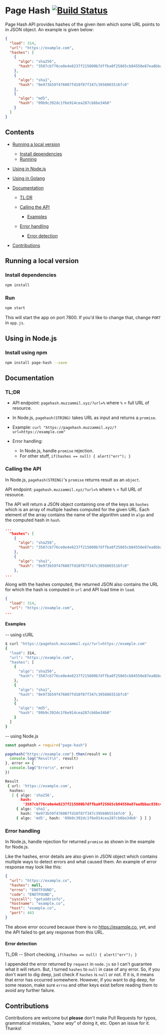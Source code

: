 # Page Hash [![Build Status](https://travis-ci.com/muhammadmuzzammil1998/Page-Hash.svg?token=HfFvHNnzvYdmdyodsU3h&branch=master)](https://travis-ci.com/muhammadmuzzammil1998/Page-Hash)

Page Hash API provides hashes of the given item which some URL points to in JSON object. An example is given below:

```json
{
  "load": 314,
  "url": "https://example.com",
  "hashes": [
    {
      "algo": "sha256",
      "hash": "3587cb776ce0e4e8237f215800b7dffba0f25865cb84550e87ea8bbac838c423"
    },
    {
      "algo": "sha1",
      "hash": "0e973b59f476007fd10f87f347c3956065516fc0"
    },
    {
      "algo": "md5",
      "hash": "09b9c392dc1f6e914cea287cb6be34b0"
    }
  ]
}
```

## Contents

- [Running a local version](#running-a-local-version)

  - [Install dependencies](#install-dependencies)
  - [Running](#run)

- [Using in Node.js](#using-in-nodejs)

- [Using in Golang](https://muzzammil.xyz/pagehashgo)

- [Documentation](#documentation)

  - [TL;DR](#tldr)
  - [Calling the API](#calling-the-api)

    - [Examples](#examples)

  - [Error handling](#error-handling)

    - [Error detection](#error-detection)

- [Contributions](#contributions)

## Running a local version

### Install dependencies

```bash
npm install
```

### Run

```bash
npm start
```

This will start the app on port 7800\. If you'd like to change that, change `PORT` in `app.js`.

## Using in Node.js

### Install using npm

```bash
npm install page-hash --save
```

## Documentation

### TL;DR

- API endpoint: `pagehash.muzzammil.xyz/?url=%` where `%` = full URL of resource.
- In Node.js, `pagehash(STRING)` takes URL as input and returns a `promise`.
- Example: `curl "https://pagehash.muzzammil.xyz/?url=https://example.com"`
- Error handling:

  - In Node.js, handle `promise` rejection.
  - For other stuff, `if(hashes == null) { alert("err"); }`

### Calling the API

In Node.js, `pagehash(STRING)`'s `promise` returns result as an `object`.

API endpoint: `pagehash.muzzammil.xyz/?url=%` where `%` = full URL of resource.

The API will return a JSON object containing one of the keys as `hashes` which is an array of multiple hashes computed for the given URL. Each element of the array contains the name of the algorithm used in `algo` and the computed hash in `hash`.

```json
...
  "hashes": [
    {
      "algo": "sha256",
      "hash": "3587cb776ce0e4e8237f215800b7dffba0f25865cb84550e87ea8bbac838c423"
    },
    {
      "algo": "sha1",
      "hash": "0e973b59f476007fd10f87f347c3956065516fc0"
    },
...
```

Along with the hashes computed, the returned JSON also contains the URL for which the hash is computed in `url` and API load time in `load`.

```json
{
  "load": 314,
  "url": "https://example.com",
...
```

#### Examples

-- using cURL

```bash
$ curl "https://pagehash.muzzammil.xyz/?url=https://example.com"
{
  "load": 314,
  "url": "https://example.com",
  "hashes": [
    {
      "algo": "sha256",
      "hash": "3587cb776ce0e4e8237f215800b7dffba0f25865cb84550e87ea8bbac838c423"
    },
    {
      "algo": "sha1",
      "hash": "0e973b59f476007fd10f87f347c3956065516fc0"
    },
    {
      "algo": "md5",
      "hash": "09b9c392dc1f6e914cea287cb6be34b0"
    }
  ]
}
```

-- using Node.js

```javascript
const pagehash = require("page-hash")

pagehash("https://example.com").then(result => {
  console.log("Result\n", result)
}, error => {
  console.log("Error\n", error)
})
```

```bash
Result
 { url: 'https://example.com',
  hashes:
   [ { algo: 'sha256',
       hash:
        '3587cb776ce0e4e8237f215800b7dffba0f25865cb84550e87ea8bbac838c423' },
     { algo: 'sha1',
       hash: '0e973b59f476007fd10f87f347c3956065516fc0' },
     { algo: 'md5', hash: '09b9c392dc1f6e914cea287cb6be34b0' } ] }
```

### Error handling

In Node.js, handle rejection for returned `promise` as shown in the example for Node.js.

Like the hashes, error details are also given in JSON object which contains multiple ways to detect errors and what caused them. An example of error response may look like this:

```json
{
  "url": "https://example.co",
  "hashes": null,
  "errno": "ENOTFOUND",
  "code": "ENOTFOUND",
  "syscall": "getaddrinfo",
  "hostname": "example.co",
  "host": "example.co",
  "port": 443
}
```

The above error occured because there is no <https://example.co>, yet, and the API failed to get any response from this URL.

#### Error detection

TL;DR -- Short checking, `if(hashes == null) { alert("err"); }`

I appended the error returned by `request` in `node.js` so I can't guarantee what it will return. But, I turned `hashes` to `null` in case of any error. So, if you don't want to dig deep, just check if `hashes` is `null` or not. If it is, it means that error has occurred somewhere. However, if you want to dig deep, for some reason, make sure `errno` and other keys exist before reading them to avoid any further failure.

## Contributions

Contributions are welcome but **please** don't make Pull Requests for typos, grammatical mistakes, _"sane way"_ of doing it, etc. Open an issue for it. Thanks!
